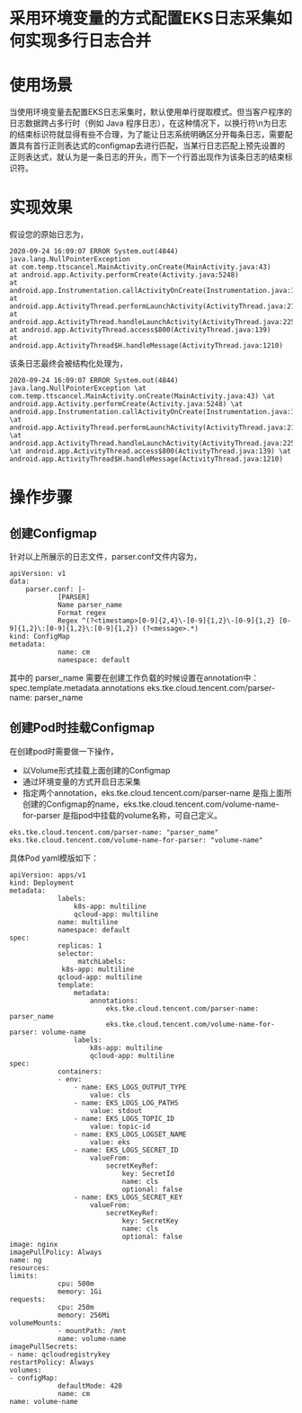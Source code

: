 ﻿# 采用环境变量的方式配置EKS日志采集如何实现多行日志合并
# 使用场景
当使用环境变量去配置EKS日志采集时，默认使用单行提取模式。但当客户程序的日志数据跨占多行时（例如 Java 程序日志），在这种情况下，以换行符\n为日志的结束标识符就显得有些不合理，为了能让日志系统明确区分开每条日志，需要配置具有首行正则表达式的configmap去进行匹配，当某行日志匹配上预先设置的正则表达式，就认为是一条日志的开头，而下一个行首出现作为该条日志的结束标识符。

# 实现效果
假设您的原始日志为，

```
2020-09-24 16:09:07 ERROR System.out(4844) java.lang.NullPointerException
at com.temp.ttscancel.MainActivity.onCreate(MainActivity.java:43)
at android.app.Activity.performCreate(Activity.java:5248)
at android.app.Instrumentation.callActivityOnCreate(Instrumentation.java:1110) at android.app.ActivityThread.performLaunchActivity(ActivityThread.java:2162) at android.app.ActivityThread.handleLaunchActivity(ActivityThread.java:2257)
at android.app.ActivityThread.access$800(ActivityThread.java:139)
at android.app.ActivityThread$H.handleMessage(ActivityThread.java:1210)
```
该条日志最终会被结构化处理为，

```
2020-09-24 16:09:07 ERROR System.out(4844) java.lang.NullPointerException \at com.temp.ttscancel.MainActivity.onCreate(MainActivity.java:43) \at android.app.Activity.performCreate(Activity.java:5248) \at android.app.Instrumentation.callActivityOnCreate(Instrumentation.java:1110) \at android.app.ActivityThread.performLaunchActivity(ActivityThread.java:2162) \at android.app.ActivityThread.handleLaunchActivity(ActivityThread.java:2257) \at android.app.ActivityThread.access$800(ActivityThread.java:139) \at android.app.ActivityThread$H.handleMessage(ActivityThread.java:1210)
```
# 操作步骤
## 创建Configmap
针对以上所展示的日志文件，parser.conf文件内容为，

```
apiVersion: v1 
data:
	parser.conf: |- 
			[PARSER]
			Name parser_name
			Format regex
			Regex ^(?<timestamp>[0-9]{2,4}\-[0-9]{1,2}\-[0-9]{1,2} [0-9]{1,2}\:[0-9]{1,2}\:[0-9]{1,2}) (?<message>.*) 
kind: ConfigMap
metadata:
			name: cm 
			namespace: default
```

其中的 parser_name 需要在创建工作负载的时候设置在annotation中：
spec.template.metadata.annotations eks.tke.cloud.tencent.com/parser-name: parser_name

## 创建Pod时挂载Configmap
在创建pod时需要做一下操作，
- 以Volume形式挂载上面创建的Configmap
- 通过环境变量的方式开启日志采集
- 指定两个annotation，eks.tke.cloud.tencent.com/parser-name 是指上面所创建的Configmap的name，eks.tke.cloud.tencent.com/volume-name-for-parser 是指pod中挂载的volume名称，可自己定义。

```
eks.tke.cloud.tencent.com/parser-name: "parser_name"
eks.tke.cloud.tencent.com/volume-name-for-parser: "volume-name"
```
具体Pod yaml模版如下：

```
apiVersion: apps/v1 
kind: Deployment 
metadata:
			labels:
				k8s-app: multiline 
				qcloud-app: multiline
			name: multiline
			namespace: default 
spec:
			replicas: 1 
			selector:
				 matchLabels:
			 k8s-app: multiline
			qcloud-app: multiline 
			template:
				metadata: 
					annotations:
						eks.tke.cloud.tencent.com/parser-name: parser_name
						eks.tke.cloud.tencent.com/volume-name-for-parser: volume-name 
				labels:
					k8s-app: multiline
					qcloud-app: multiline 
spec:
			containers: 
			- env:
				- name: EKS_LOGS_OUTPUT_TYPE 
					value: cls
				- name: EKS_LOGS_LOG_PATHS 
					value: stdout
				- name: EKS_LOGS_TOPIC_ID 
					value: topic-id
				- name: EKS_LOGS_LOGSET_NAME 
					value: eks
				- name: EKS_LOGS_SECRET_ID 
					valueFrom:
						secretKeyRef: 
							key: SecretId 
							name: cls 
							optional: false
				- name: EKS_LOGS_SECRET_KEY 
					valueFrom:
						secretKeyRef: 
							key: SecretKey 
							name: cls 
							optional: false
image: nginx 
imagePullPolicy: Always 
name: ng
resources:
limits:
			cpu: 500m 
			memory: 1Gi
requests:
			cpu: 250m 
			memory: 256Mi
volumeMounts:
			- mountPath: /mnt
			name: volume-name 
imagePullSecrets:
- name: qcloudregistrykey 
restartPolicy: Always 
volumes:
- configMap:
			defaultMode: 420
			name: cm
name: volume-name
```